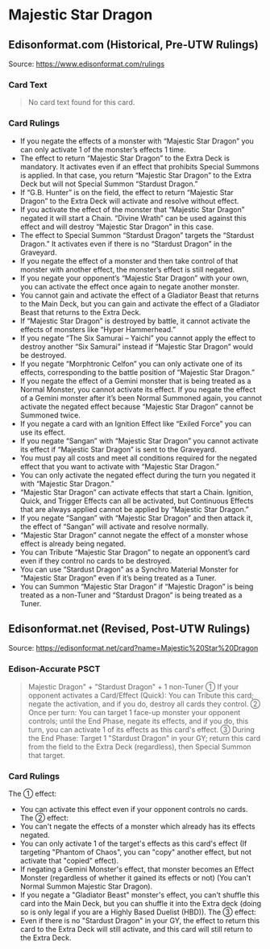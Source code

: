 # Majestic Star Dragon

## Edisonformat.com (Historical, Pre-UTW Rulings)

Source: https://www.edisonformat.com/rulings

### Card Text

> No card text found for this card.

### Card Rulings

*   If you negate the effects of a monster with “Majestic Star Dragon” you can only activate 1 of the monster’s effects 1 time.
*   The effect to return “Majestic Star Dragon” to the Extra Deck is mandatory. It activates even if an effect that prohibits Special Summons is applied. In that case, you return “Majestic Star Dragon” to the Extra Deck but will not Special Summon “Stardust Dragon.”
*   If “G.B. Hunter” is on the field, the effect to return “Majestic Star Dragon” to the Extra Deck will activate and resolve without effect.
*   If you activate the effect of the monster that “Majestic Star Dragon” negated it will start a Chain. “Divine Wrath” can be used against this effect and will destroy “Majestic Star Dragon” in this case.
*   The effect to Special Summon “Stardust Dragon” targets the “Stardust Dragon.” It activates even if there is no “Stardust Dragon” in the Graveyard.
*   If you negate the effect of a monster and then take control of that monster with another effect, the monster’s effect is still negated.
*   If you negate your opponent’s “Majestic Star Dragon” with your own, you can activate the effect once again to negate another monster.
*   You cannot gain and activate the effect of a Gladiator Beast that returns to the Main Deck, but you can gain and activate the effect of a Gladiator Beast that returns to the Extra Deck.
*   If “Majestic Star Dragon” is destroyed by battle, it cannot activate the effects of monsters like “Hyper Hammerhead.”
*   If you negate “The Six Samurai – Yaichi” you cannot apply the effect to destroy another “Six Samurai” instead if “Majestic Star Dragon” would be destroyed.
*   If you negate “Morphtronic Celfon” you can only activate one of its effects, corresponding to the battle position of “Majestic Star Dragon.”
*   If you negate the effect of a Gemini monster that is being treated as a Normal Monster, you cannot activate its effect. If you negate the effect of a Gemini monster after it’s been Normal Summoned again, you cannot activate the negated effect because “Majestic Star Dragon” cannot be Summoned twice.
*   If you negate a card with an Ignition Effect like “Exiled Force” you can use its effect.
*   If you negate “Sangan” with “Majestic Star Dragon” you cannot activate its effect if “Majestic Star Dragon” is sent to the Graveyard.
*   You must pay all costs and meet all conditions required for the negated effect that you want to activate with “Majestic Star Dragon.”
*   You can only activate the negated effect during the turn you negated it with “Majestic Star Dragon.”
*   “Majestic Star Dragon” can activate effects that start a Chain. Ignition, Quick, and Trigger Effects can all be activated, but Continuous Effects that are always applied cannot be applied by “Majestic Star Dragon.”
*   If you negate “Sangan” with “Majestic Star Dragon” and then attack it, the effect of “Sangan” will activate and resolve normally.
*   “Majestic Star Dragon” cannot negate the effect of a monster whose effect is already being negated.
*   You can Tribute “Majestic Star Dragon” to negate an opponent’s card even if they control no cards to be destroyed.
*   You can use “Stardust Dragon” as a Synchro Material Monster for “Majestic Star Dragon” even if it’s being treated as a Tuner.
*   You can Summon “Majestic Star Dragon” if “Majestic Dragon” is being treated as a non-Tuner and “Stardust Dragon” is being treated as a Tuner.

## Edisonformat.net (Revised, Post-UTW Rulings)

Source: https://edisonformat.net/card?name=Majestic%20Star%20Dragon

### Edison-Accurate PSCT

> Majestic Dragon" + "Stardust Dragon" + 1 non-Tuner
> ① If your opponent activates a Card/Effect (Quick): You can Tribute this card; negate the activation, and if you do, destroy all cards they control.
> ② Once per turn: You can target 1 face-up monster your opponent controls; until the End Phase, negate its effects, and if you do, this turn, you can activate 1 of its effects as this card's effect.
> ③ During the End Phase: Target 1 "Stardust Dragon" in your GY; return this card from the field to the Extra Deck (regardless),
> then Special Summon that target.

### Card Rulings

The ① effect:
*   You can activate this effect even if your opponent controls no cards.
The ② effect:
*   You can't negate the effects of a monster which already has its effects negated.
*   You can only activate 1 of the target's effects as this card's effect
(If targeting "Phantom of Chaos", you can "copy" another effect, but not activate that "copied" effect).
*   If negating a Gemini Monster's effect, that monster becomes an Effect Monster
(regardless of whether it gained its effects or not) (You can't Normal Summon Majestic Star Dragon).
*   If you negate a "Gladiator Beast" monster's effect, you can't shuffle this card into the Main Deck,
but you can shuffle it into the Extra deck (doing so is only legal if you are a Highly Based Duelist (HBD)).
The ③ effect:
*   Even if there is no "Stardust Dragon" in your GY, the effect to return this card to the Extra Deck will still activate, and this card will still return to the Extra Deck.
            